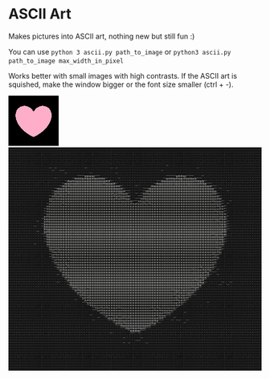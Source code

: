 # ASCII Art

Makes pictures into ASCII art, nothing new but still fun :)

You can use `python 3 ascii.py path_to_image` or `python3 ascii.py path_to_image max_width_in_pixel`

Works better with small images with high contrasts. If the ASCII art is squished, make the window bigger or the font size smaller (ctrl + -).

![heart](images/test_img_heart_small.jpg)
![ascii-heart](ascii_heart.JPG)